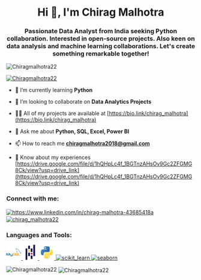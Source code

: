 <h1 align="center">Hi 👋, I'm Chirag Malhotra</h1>
<h3 align="center">Passionate Data Analyst from India seeking Python collaboration. Interested in open-source projects. Also keen on data analysis and machine learning collaborations. Let's create something remarkable together!</h3>

<p align="left"> <img src="https://komarev.com/ghpvc/?username=Chiragmalhotra22&label=Profile%20views&color=0e75b6&style=flat" alt="Chiragmalhotra22" /> </p>

<p align="left"> <a href="https://github.com/Chiragmalhotra22/github-profile-trophy"><img src="https://github-profile-trophy.vercel.app/?username=Chiragmalhotra22" alt="Chiragmalhotra22" /></a> </p>

- 🌱 I’m currently learning **Python**

- 👯 I’m looking to collaborate on **Data Analytics Projects**

- 👨‍💻 All of my projects are available at [https://bio.link/chirag_malhotra](https://bio.link/chirag_malhotra)

- 💬 Ask me about **Python, SQL, Excel, Power BI**

- 📫 How to reach me **chiragmalhotra2018@gmail.com**

- 📄 Know about my experiences [https://drive.google.com/file/d/1hQHpLc4f_1BGTnzAHsOv9Gc2ZFGMG8Ck/view?usp=drive_link](https://drive.google.com/file/d/1hQHpLc4f_1BGTnzAHsOv9Gc2ZFGMG8Ck/view?usp=drive_link)

<h3 align="left">Connect with me:</h3>
<p align="left">
<a href="https://www.linkedin.com/in/chirag-malhotra-43685418a" target="blank"><img align="center" src="https://raw.githubusercontent.com/rahuldkjain/github-profile-readme-generator/master/src/images/icons/Social/linked-in-alt.svg" alt="https://www.linkedin.com/in/chirag-malhotra-43685418a" height="30" width="40" /></a>
<a href="https://www.instagram.com/chirag_malhotra22" target="blank"><img align="center" src="https://raw.githubusercontent.com/rahuldkjain/github-profile-readme-generator/master/src/images/icons/Social/instagram.svg" alt="chirag_malhotra22" height="30" width="40" /></a>
</p>

<h3 align="left">Languages and Tools:</h3>
<p align="left"> <a href="https://www.mysql.com/" target="_blank" rel="noreferrer"> <img src="https://raw.githubusercontent.com/devicons/devicon/master/icons/mysql/mysql-original-wordmark.svg" alt="mysql" width="40" height="40"/> </a> <a href="https://pandas.pydata.org/" target="_blank" rel="noreferrer"> <img src="https://raw.githubusercontent.com/devicons/devicon/2ae2a900d2f041da66e950e4d48052658d850630/icons/pandas/pandas-original.svg" alt="pandas" width="40" height="40"/> </a> <a href="https://www.python.org" target="_blank" rel="noreferrer"> <img src="https://raw.githubusercontent.com/devicons/devicon/master/icons/python/python-original.svg" alt="python" width="40" height="40"/> </a> <a href="https://scikit-learn.org/" target="_blank" rel="noreferrer"> <img src="https://upload.wikimedia.org/wikipedia/commons/0/05/Scikit_learn_logo_small.svg" alt="scikit_learn" width="40" height="40"/> </a> <a href="https://seaborn.pydata.org/" target="_blank" rel="noreferrer"> <img src="https://seaborn.pydata.org/_images/logo-mark-lightbg.svg" alt="seaborn" width="40" height="40"/> </a> </p>

<p><img align="left" src="https://github-readme-stats.vercel.app/api/top-langs?username=Chiragmalhotra22&show_icons=true&locale=en&layout=compact" alt="Chiragmalhotra22" /></p>

<p>&nbsp;<img align="center" src="https://github-readme-stats.vercel.app/api?username=Chiragmalhotra22&show_icons=true&locale=en" alt="Chiragmalhotra22" /></p>
